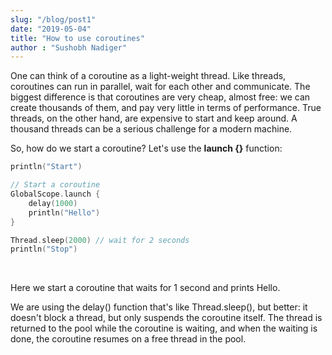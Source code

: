 ```yaml
---
slug: "/blog/post1"
date: "2019-05-04"
title: "How to use coroutines"
author : "Sushobh Nadiger"
---
```



One can think of a coroutine as a light-weight thread. Like threads, coroutines can run in parallel, wait for each other and communicate. The biggest difference is that coroutines are very cheap, almost free: we can create thousands of them, and pay very little in terms of performance. True threads, on the other hand, are expensive to start and keep around. A thousand threads can be a serious challenge for a modern machine.

So, how do we start a coroutine? Let's use the **launch {}** function:

```kotlin
println("Start")

// Start a coroutine
GlobalScope.launch {
    delay(1000)
    println("Hello")
}

Thread.sleep(2000) // wait for 2 seconds
println("Stop")
```
&nbsp;


Here we start a coroutine that waits for 1 second and prints Hello.

We are using the delay() function that's like Thread.sleep(), but better: it doesn't block a thread, but only suspends the coroutine itself. The thread is returned to the pool while the coroutine is waiting, and when the waiting is done, the coroutine resumes on a free thread in the pool.
